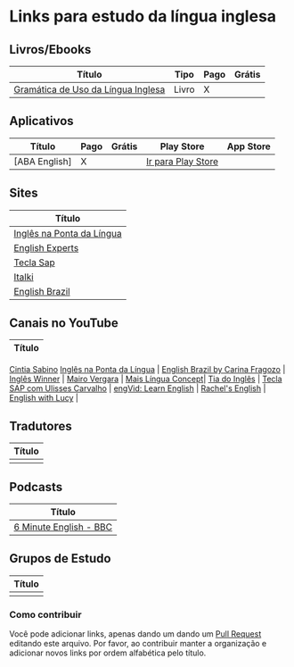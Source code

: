 
# Links para estudo da língua inglesa

## Livros/Ebooks
 Título | Tipo  | Pago | Grátis
------- | ------  | ------- | ------
[Gramática de Uso da Língua Inglesa](https://www.amazon.com.br/Gram%C3%A1tica-L%C3%ADngua-Inglesa-Denilso-Lima/dp/8521628390) | Livro | X | |

## Aplicativos
 Título | Pago | Grátis | Play Store | App Store
------- | ------ | ------ | ------  | ------  
[ABA English] | X |  | [Ir para Play Store](https://play.google.com/store/apps/details?id=com.abaenglish.videoclass) | |


## Sites
 Título | 
------- | 
[Inglês na Ponta da Língua](https://www.inglesnapontadalingua.com.br/) | 
[English Experts](https://www.englishexperts.com.br/) | 
[Tecla Sap](http://www.teclasap.com.br/) | 
[Italki](https://www.italki.com/home) | 
[English Brazil](https://www.englishinbrazil.com.br/) |


## Canais no YouTube
 Título | 
------- | 
[Cintia Sabino](https://www.youtube.com/channel/UCYLD2XEuOg-WfeqG78GfwZw)
[Inglês na Ponta da Língua](https://www.youtube.com/channel/UCe5YeBiQwkxEMYhvHwfuinw) | 
[English Brazil by Carina Fragozo](https://www.youtube.com/carinafragozo) |
[Inglês Winner](https://www.youtube.com/user/eslwinner) |
[Mairo Vergara](https://www.youtube.com/user/MairoVergara) |
[Mais Língua Concept](https://www.youtube.com/channel/UC0reHqVm28wbDrnk73kP0WA)|
[Tia do Inglês](https://www.youtube.com/channel/UC8c51tOe18ZdRMReEjI2XJg) |
[Tecla SAP com Ulisses Carvalho](https://www.youtube.com/channel/UC17UIAl4Ipm7Qf4IBkmkjwQ) |
[engVid: Learn English](https://www.youtube.com/user/engvidenglish) |
[Rachel's English](https://www.youtube.com/user/rachelsenglish) |
[English with Lucy](https://www.youtube.com/channel/UCz4tgANd4yy8Oe0iXCdSWfA) |



## Tradutores
 Título | 
------- | 
[]() | 


## Podcasts
 Título | 
------- | 
[6 Minute English - BBC](https://www.bbc.co.uk/programmes/p02pc9tn/episodes/downloads) | 


## Grupos de Estudo
 Título | 
------- | 
[]() | 


### Como contribuir
Você pode adicionar links, apenas dando um dando um [Pull Request](https://blog.da2k.com.br/2015/02/04/git-e-github-do-clone-ao-pull-request/) editando este arquivo. Por favor, ao contribuir manter a organização e adicionar novos links por ordem alfabética pelo título.
